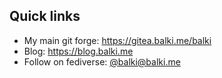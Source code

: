 ## Quick links

* My main git forge: https://gitea.balki.me/balki
* Blog: https://blog.balki.me
* Follow on fediverse: <a rel="me" href="https://social.balki.me/@balki">@balki@balki.me</a>
